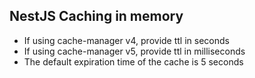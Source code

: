 ## NestJS Caching in memory

- If using cache-manager v4, provide ttl in seconds
- If using cache-manager v5, provide ttl in milliseconds
- The default expiration time of the cache is 5 seconds
